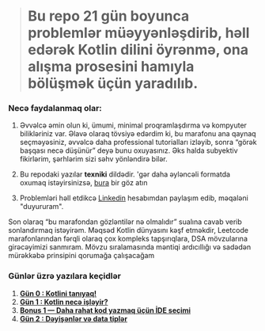 > # Bu repo 21 gün boyunca problemlər müəyyənləşdirib, həll edərək Kotlin dilini öyrənmə, ona alışma prosesini hamıyla bölüşmək üçün yaradılıb.

### Necə faydalanmaq olar:
1) Əvvəlcə əmin olun ki, ümumi, minimal proqramlaşdırma və kompyuter bilikləriniz var. Əlavə olaraq tövsiyə edərdim ki, bu marafonu ana qaynaq seçməyəsiniz, əvvəlcə daha professional tutorialları izləyib, sonra “görək başqası necə düşünür” deyə bunu oxuyasınız. Əks halda subyektiv fikirlərim, şərhlərim sizi səhv yönləndirə bilər.

2) Bu repodaki yazılar **texniki** dildədir. 'gər daha əyləncəli formatda oxumaq istəyirsinizsə, [bura](https://medium.com/@teymurmemmedov314/list/kotlini-problem-hll-edrk-ksf-et-77be429108e2) bir göz atın

3) Problemləri həll etdikcə [Linkedin](https://www.linkedin.com/in/teymur-memmedov-4788a1278/) hesabımdan paylaşım edib, məqaləni "duyururam".


Son olaraq “bu marafondan gözləntilər nə olmalıdır” sualına cavab verib sonlandırmaq istəyirəm. Məqsəd Kotlin dünyasını kəşf etməkdir, Leetcode marafonlarından fərqli olaraq çox kompleks tapşırıqlara, DSA mövzularına girəcəyimizi sanmıram. Mövzu sıralamasında məntiqi ardıcıllığı və sadədən mürəkkəbə prinsipini qorumağa çalışacağam

### Günlər üzrə yazılara keçidlər
1. [**Gün 0 : Kotlini tanıyaq!**](https://github.com/TeymurMemmedov/Explore-Kotlin-in-21-days/blob/master/Day%200/readme.md)
2. [**Gün 1 : Kotlin necə işləyir?**](https://github.com/TeymurMemmedov/Explore-Kotlin-in-21-days/blob/master/Day%201/readme.md)
3. [**Bonus 1 — Daha rahat kod yazmaq üçün İDE seçimi** ](https://github.com/TeymurMemmedov/Explore-Kotlin-in-21-days/blob/master/Bonus%201/readme.md)
4. [**Gün 2 : Dəyişənlər və data tiplər**](https://github.com/TeymurMemmedov/Explore-Kotlin-in-21-days/blob/master/Day%202/readme.md)